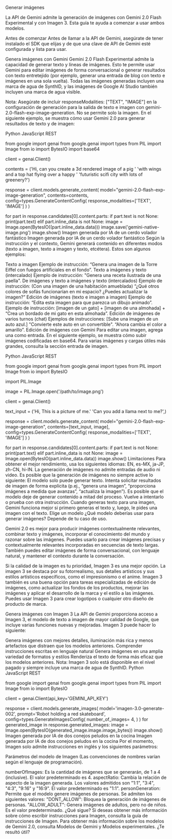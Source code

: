 Generar imágenes

La API de Gemini admite la generación de imágenes con Gemini 2.0 Flash Experimental y con Imagen 3. Esta guía te ayuda a comenzar a usar ambos modelos.

Antes de comenzar
Antes de llamar a la API de Gemini, asegúrate de tener instalado el SDK que elijas y de que una clave de API de Gemini esté configurada y lista para usar.

Genera imágenes con Gemini
Gemini 2.0 Flash Experimental admite la capacidad de generar texto y líneas de imágenes. Esto te permite usar Gemini para editar imágenes de forma conversacional o generar resultados con texto entretejido (por ejemplo, generar una entrada de blog con texto e imágenes en una sola vuelta). Todas las imágenes generadas incluyen una marca de agua de SynthID, y las imágenes de Google AI Studio también incluyen una marca de agua visible.

Nota: Asegúrate de incluir responseModalities: ["TEXT", "IMAGE"] en la configuración de generación para la salida de texto e imagen con gemini-2.0-flash-exp-image-generation. No se permite solo la imagen.
En el siguiente ejemplo, se muestra cómo usar Gemini 2.0 para generar resultados de texto y de imagen:

Python
JavaScript
REST

from google import genai
from google.genai import types
from PIL import Image
from io import BytesIO
import base64

client = genai.Client()

contents = ('Hi, can you create a 3d rendered image of a pig '
            'with wings and a top hat flying over a happy '
            'futuristic scifi city with lots of greenery?')

response = client.models.generate_content(
    model="gemini-2.0-flash-exp-image-generation",
    contents=contents,
    config=types.GenerateContentConfig(
      response_modalities=['TEXT', 'IMAGE']
    )
)

for part in response.candidates[0].content.parts:
  if part.text is not None:
    print(part.text)
  elif part.inline_data is not None:
    image = Image.open(BytesIO((part.inline_data.data)))
    image.save('gemini-native-image.png')
    image.show()
Imagen generada por IA de un cerdo volador fantástico
Imagen generada por IA de un cerdo volador fantástico
Según la instrucción y el contexto, Gemini generará contenido en diferentes modos (texto a imagen, texto a imagen y texto, etcétera). Estos son algunos ejemplos:

Texto a imagen
Ejemplo de instrucción: “Genera una imagen de la Torre Eiffel con fuegos artificiales en el fondo”.
Texto a imágenes y texto (intercalado)
Ejemplo de instrucción: "Genera una receta ilustrada de una paella".
De imágenes y texto a imágenes y texto (intercalados)
Ejemplo de instrucción: (Con una imagen de una habitación amueblada) “¿Qué otros colores de sofás funcionarían en mi espacio? ¿Puedes actualizar la imagen?”
Edición de imágenes (texto e imagen a imagen)
Ejemplo de instrucción: “Edita esta imagen para que parezca un dibujo animado”.
Ejemplo de instrucción: [imagen de un gato] + [imagen de una almohada] + “Crea un bordado de mi gato en esta almohada”.
Edición de imágenes de varios turnos (chat)
Ejemplos de instrucciones: [Sube una imagen de un auto azul.] "Convierte este auto en un convertible". “Ahora cambia el color a amarillo”.
Edición de imágenes con Gemini
Para editar una imagen, agrega una como entrada. En el siguiente ejemplo, se muestra cómo subir imágenes codificadas en base64. Para varias imágenes y cargas útiles más grandes, consulta la sección entrada de imagen.

Python
JavaScript
REST

from google import genai
from google.genai import types
from PIL import Image
from io import BytesIO

import PIL.Image

image = PIL.Image.open('/path/to/image.png')

client = genai.Client()

text_input = ('Hi, This is a picture of me.'
            'Can you add a llama next to me?',)

response = client.models.generate_content(
    model="gemini-2.0-flash-exp-image-generation",
    contents=[text_input, image],
    config=types.GenerateContentConfig(
      response_modalities=['TEXT', 'IMAGE']
    )
)

for part in response.candidates[0].content.parts:
  if part.text is not None:
    print(part.text)
  elif part.inline_data is not None:
    image = Image.open(BytesIO(part.inline_data.data))
    image.show()
Limitaciones
Para obtener el mejor rendimiento, usa los siguientes idiomas: EN, es-MX, ja-JP, zh-CN, hi-IN.
La generación de imágenes no admite entradas de audio ni video.
Es posible que la generación de imágenes no siempre active lo siguiente:
El modelo solo puede generar texto. Intenta solicitar resultados de imagen de forma explícita (p.ej., “genera una imagen”, “proporciona imágenes a medida que avanzas”, “actualiza la imagen”).
Es posible que el modelo deje de generar contenido a mitad del proceso. Vuelve a intentarlo o prueba con otra instrucción.
Cuando generas texto para una imagen, Gemini funciona mejor si primero generas el texto y, luego, le pides una imagen con el texto.
Elige un modelo
¿Qué modelo deberías usar para generar imágenes? Depende de tu caso de uso.

Gemini 2.0 es mejor para producir imágenes contextualmente relevantes, combinar texto y imágenes, incorporar el conocimiento del mundo y razonar sobre las imágenes. Puedes usarlo para crear imágenes precisas y contextualmente relevantes incorporadas en secuencias de texto largas. También puedes editar imágenes de forma conversacional, con lenguaje natural, y mantener el contexto durante la conversación.

Si la calidad de la imagen es tu prioridad, Imagen 3 es una mejor opción. La imagen 3 se destaca por su fotorrealismo, sus detalles artísticos y sus estilos artísticos específicos, como el impresionismo o el anime. Imagen 3 también es una buena opción para tareas especializadas de edición de imágenes, como actualizar los fondos de los productos, mejorar las imágenes y aplicar el desarrollo de la marca y el estilo a las imágenes. Puedes usar Imagen 3 para crear logotipos o cualquier otro diseño de producto de marca.

Genera imágenes con Imagen 3
La API de Gemini proporciona acceso a Imagen 3, el modelo de texto a imagen de mayor calidad de Google, que incluye varias funciones nuevas y mejoradas. Imagen 3 puede hacer lo siguiente:

Genera imágenes con mejores detalles, iluminación más rica y menos artefactos que distraen que los modelos anteriores.
Comprender instrucciones escritas en lenguaje natural
Genera imágenes en una amplia variedad de formatos y estilos
Renderiza el texto de forma más eficaz que los modelos anteriores.
Nota: Imagen 3 solo está disponible en el nivel pagado y siempre incluye una marca de agua de SynthID.
Python
JavaScript
REST

from google import genai
from google.genai import types
from PIL import Image
from io import BytesIO

client = genai.Client(api_key='GEMINI_API_KEY')

response = client.models.generate_images(
    model='imagen-3.0-generate-002',
    prompt='Robot holding a red skateboard',
    config=types.GenerateImagesConfig(
        number_of_images= 4,
    )
)
for generated_image in response.generated_images:
  image = Image.open(BytesIO(generated_image.image.image_bytes))
  image.show()
Imagen generada por IA de dos conejos peludos en la cocina
Imagen generada por IA de dos conejos peludos en la cocina
Por el momento, Imagen solo admite instrucciones en inglés y los siguientes parámetros:

Parámetros del modelo de Imagen
(Las convenciones de nombres varían según el lenguaje de programación).

numberOfImages: Es la cantidad de imágenes que se generarán, de 1 a 4 (inclusive). El valor predeterminado es 4.
aspectRatio: Cambia la relación de aspecto de la imagen generada. Los valores admitidos son "1:1", "3:4", "4:3", "9:16" y "16:9". El valor predeterminado es "1:1".
personGeneration: Permite que el modelo genere imágenes de personas. Se admiten los siguientes valores:
"DONT_ALLOW": Bloquea la generación de imágenes de personas.
"ALLOW_ADULT": Genera imágenes de adultos, pero no de niños. Es el valor predeterminado.
¿Qué sigue?
Si deseas obtener más información sobre cómo escribir instrucciones para Imagen, consulta la guía de instrucciones de Imagen.
Para obtener más información sobre los modelos de Gemini 2.0, consulta Modelos de Gemini y Modelos experimentales.
¿Te resultó útil?